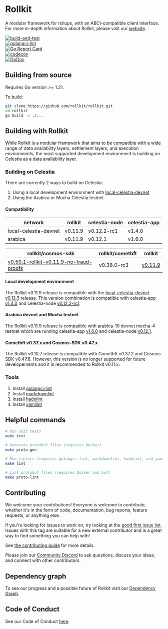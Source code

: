 # Rollkit

A modular framework for rollups, with an ABCI-compatible client interface. For more in-depth information about Rollkit, please visit our [website](https://rollkit.dev).

<!-- markdownlint-disable MD013 -->
[![build-and-test](https://github.com/rollkit/rollkit/actions/workflows/test.yml/badge.svg)](https://github.com/rollkit/rollkit/actions/workflows/test.yml)  
[![golangci-lint](https://github.com/rollkit/rollkit/actions/workflows/lint.yml/badge.svg)](https://github.com/rollkit/rollkit/actions/workflows/lint.yml)  
[![Go Report Card](https://goreportcard.com/badge/github.com/rollkit/rollkit)](https://goreportcard.com/report/github.com/rollkit/rollkit)  
[![codecov](https://codecov.io/gh/rollkit/rollkit/branch/main/graph/badge.svg?token=CWGA4RLDS9)](https://codecov.io/gh/rollkit/rollkit)  
[![GoDoc](https://godoc.org/github.com/rollkit/rollkit?status.svg)](https://godoc.org/github.com/rollkit/rollkit)
<!-- markdownlint-enable MD013 -->

## Building from source

Requires Go version >= 1.21.

To build:

```sh
git clone https://github.com/rollkit/rollkit.git
cd rollkit
go build -v ./...
```

## Building with Rollkit

While Rollkit is a modular framework that aims to be compatible with a wide
range of data availability layers, settlement layers, and execution
environments, the most supported development environment is building on Celestia
as a data availability layer.

### Building on Celestia

There are currently 2 ways to build on Celestia:

1. Using a local development environment with [local-celestia-devnet](https://github.com/rollkit/local-celestia-devnet)
1. Using the Arabica or Mocha Celestia testnet

#### Compatibility

| network               | rollkit | celestia-node | celestia-app |
| --------------------- | ------- | ------------- | ------------ |
| local-celestia-devnet | v0.11.9 | v0.12.2-rc1   | v1.4.0       |
| arabica               | v0.11.9 | v0.12.1       | v1.6.0       |

<!-- markdownlint-disable MD013 -->
| rollkit/cosmos-sdk | rollkit/cometbft | rollkit |
|-|-|-|
| [v0.50.1-rollkit-v0.11.9-no-fraud-proofs](https://github.com/rollkit/cosmos-sdk/releases/tag/v0.50.1-rollkit-v0.11.9-no-fraud-proofs) | v0.38.0-rc3| [v0.11.9](https://github.com/rollkit/rollkit/releases/tag/v0.11.9) |
<!-- markdownlint-enable MD013 -->

#### Local development environment

The Rollkit v0.11.9 release is compatible with the
[local-celestia-devnet](https://github.com/rollkit/local-celestia-devnet) [v0.12.5](https://github.com/rollkit/local-celestia-devnet/releases/tag/v0.12.5)
release. This version combination is compatible with celestia-app
[v1.4.0](https://github.com/celestiaorg/celestia-app/releases/tag/v1.4.0)
and celestia-node
[v0.12.2-rc1](https://github.com/celestiaorg/celestia-node/releases/tag/v0.12.2-rc1).

#### Arabica devnet and Mocha testnet

The Rollkit v0.11.9 release is compatible with
[arabica-10](https://docs.celestia.org/nodes/arabica-devnet/) devnet
[mocha-4](https://docs.celestia.org/nodes/mocha-testnet/) testnet which are running
celestia-app
[v1.6.0](https://github.com/celestiaorg/celestia-app/releases/tag/v1.6.0)
and celestia-node
[v0.12.1](https://github.com/celestiaorg/celestia-node/releases/tag/v0.12.1).

#### Cometbft v0.37.x and Cosmos-SDK v0.47.x

The Rollkit v0.10.7 release is compatible with Cometbft v0.37.2 and Cosmos-SDK
v0.47.6. However, this version is no longer supported for future developements and
it is recommended to Rollkit v0.11.x.

### Tools

1. Install [golangci-lint](https://golangci-lint.run/usage/install/)
1. Install [markdownlint](https://github.com/DavidAnson/markdownlint)
1. Install [hadolint](https://github.com/hadolint/hadolint)
1. Install [yamllint](https://yamllint.readthedocs.io/en/stable/quickstart.html)

## Helpful commands

```sh
# Run unit tests
make test

# Generate protobuf files (requires Docker)
make proto-gen

# Run linters (requires golangci-lint, markdownlint, hadolint, and yamllint)
make lint

# Lint protobuf files (requires Docker and buf)
make proto-lint

```

## Contributing

We welcome your contributions! Everyone is welcome to contribute, whether it's
in the form of code, documentation, bug reports, feature
requests, or anything else.

If you're looking for issues to work on, try looking at the
[good first issue list](https://github.com/rollkit/rollkit/issues?q=is%3Aissue+is%3Aopen+label%3A%22good+first+issue%22).
Issues with this tag are suitable for a new external contributor and is a great
way to find something you can help with!

See
[the contributing guide](https://github.com/rollkit/rollkit/blob/main/CONTRIBUTING.md)
for more details.

Please join our
[Community Discord](https://discord.com/invite/YsnTPcSfWQ)
to ask questions, discuss your ideas, and connect with other contributors.

## Dependency graph

To see our progress and a possible future of Rollkit visit our [Dependency
Graph](https://github.com/rollkit/rollkit/blob/main/specs/src/specs/rollkit-dependency-graph.md).

## Code of Conduct

See our Code of Conduct [here](https://docs.celestia.org/community/coc).
